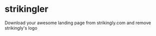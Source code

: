 strikingler
===========

Download your awesome landing page from strikingly.com and remove strikingly's logo

